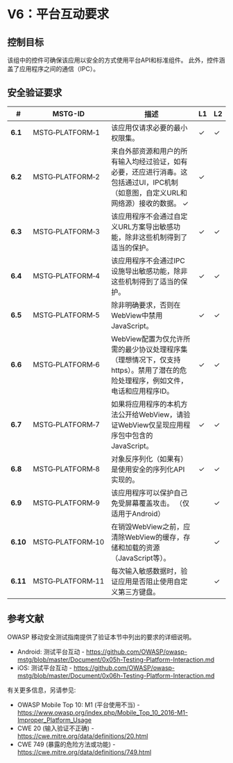 # V6：平台互动要求

## 控制目标

该组中的控件可确保该应用以安全的方式使用平台API和标准组件。 此外，控件涵盖了应用程序之间的通信（IPC）。

## 安全验证要求

| # | MSTG-ID | 描述 | L1 | L2 |
| --- | --- | --- | --- | --- |
| **6.1** | MSTG‑PLATFORM‑1 |该应用仅请求必要的最小权限集。 | ✓| ✓|
| **6.2** | MSTG‑PLATFORM‑2 |来自外部资源和用户的所有输入均经过验证，如有必要，还应进行消毒。这包括通过UI，IPC机制（如意图，自定义URL和网络源）接收的数据。 ✓| ✓|
| **6.3** | MSTG‑PLATFORM‑3 |该应用程序不会通过自定义URL方案导出敏感功能，除非这些机制得到了适当的保护。 | ✓| ✓|
| **6.4** | MSTG‑PLATFORM‑4 |该应用程序不会通过IPC设施导出敏感功能，除非这些机制得到了适当的保护。 | ✓| ✓|
| **6.5** | MSTG‑PLATFORM‑5 |除非明确要求，否则在WebView中禁用JavaScript。 | ✓| ✓|
| **6.6** | MSTG‑PLATFORM‑6 | WebView配置为仅允许所需的最少协议处理程序集（理想情况下，仅支持https）。禁用了潜在的危险处理程序，例如文件，电话和应用程序ID。 | ✓| ✓|
| **6.7** | MSTG‑PLATFORM‑7 |如果将应用程序的本机方法公开给WebView，请验证WebView仅呈现应用程序包中包含的JavaScript。 | ✓| ✓|
| **6.8** | MSTG‑PLATFORM‑8 |对象反序列化（如果有）是使用安全的序列化API实现的。 | ✓| ✓|
| **6.9** | MSTG‑PLATFORM‑9 |该应用程序可以保护自己免受屏幕覆盖攻击。 （仅适用于Android）| | ✓|
| **6.10** | MSTG‑PLATFORM‑10 |在销毁WebView之前，应清除WebView的缓存，存储和加载的资源（JavaScript等）。 | | ✓|
| **6.11** | MSTG‑PLATFORM‑11 |每次输入敏感数据时，验证应用是否阻止使用自定义第三方键盘。 | | ✓|

<div style="page-break-after: always;">
</div>

## 参考文献

OWASP 移动安全测试指南提供了验证本节中列出的要求的详细说明。

- Android: 测试平台互动 - <https://github.com/OWASP/owasp-mstg/blob/master/Document/0x05h-Testing-Platform-Interaction.md>
- iOS: 测试平台互动 - <https://github.com/OWASP/owasp-mstg/blob/master/Document/0x06h-Testing-Platform-Interaction.md>

有关更多信息，另请参见:

- OWASP Mobile Top 10: M1 (平台使用不当) - <https://www.owasp.org/index.php/Mobile_Top_10_2016-M1-Improper_Platform_Usage>
- CWE 20 (输入验证不正确) - <https://cwe.mitre.org/data/definitions/20.html>
- CWE 749 (暴露的危险方法或功能) - <https://cwe.mitre.org/data/definitions/749.html>
